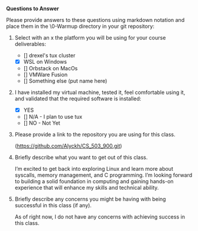 **Questions to Answer**

Please provide answers to these questions using markdown notation and place them in the \0-Warmup directory in your git repository:

1. Select with an x the platform you will be using for your course deliverables:

    - [] drexel's tux cluster
    - [x] WSL on Windows
    - [] Orbstack on MacOs
    - [] VMWare Fusion
    - [] Something else (put name here)

2. I have installed my virtual machine, tested it, feel comfortable using it, and validated that the required software is installed:

    - [x] YES
    - [] N/A - I plan to use tux
    - [] NO - Not Yet

3. Please provide a link to the repository you are using for this class.

   (https://github.com/Alyckh/CS_503_900.git)

4. Briefly describe what you want to get out of this class.

   I’m excited to get back into exploring Linux and learn more about syscalls, memory management, and C programming. I’m looking forward to building a solid foundation in computing and gaining hands-on experience that will enhance my skills and technical ability.

5. Briefly describe any concerns you might be having with being successful in this class (if any).

   As of right now, I do not have any concerns with achieving success in this class.
